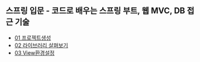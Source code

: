 ## 스프링 입문 - 코드로 배우는 스프링 부트, 웹 MVC, DB 접근 기술

- [01 프로젝트생성](https://github.com/Jinuk93/TIL/blob/master/Spring/YoungHan/Introduction/docs/01%20%ED%94%84%EB%A1%9C%EC%A0%9D%ED%8A%B8%EC%83%9D%EC%84%B1.md)
- [02 라이브러리 살펴보기](https://github.com/Jinuk93/TIL/blob/master/Java/Hon_Gong_Java/README.md)
- [03 View환경설정](https://github.com/Jinuk93/TIL/blob/master/Spring/YoungHan/Introduction/docs/03%20View%ED%99%98%EA%B2%BD%EC%84%A4%EC%A0%95.md)
